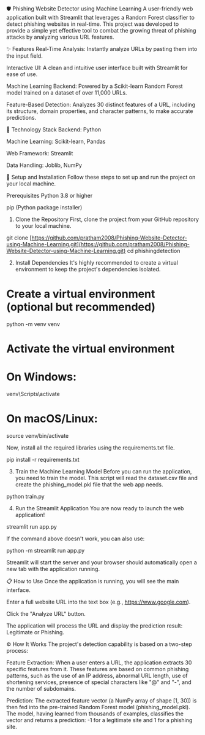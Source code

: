 🛡️ Phishing Website Detector using Machine Learning
A user-friendly web application built with Streamlit that leverages a Random Forest classifier to detect phishing websites in real-time. This project was developed to provide a simple yet effective tool to combat the growing threat of phishing attacks by analyzing various URL features.


✨ Features
Real-Time Analysis: Instantly analyze URLs by pasting them into the input field.

Interactive UI: A clean and intuitive user interface built with Streamlit for ease of use.

Machine Learning Backend: Powered by a Scikit-learn Random Forest model trained on a dataset of over 11,000 URLs.

Feature-Based Detection: Analyzes 30 distinct features of a URL, including its structure, domain properties, and character patterns, to make accurate predictions.

🔧 Technology Stack
Backend: Python

Machine Learning: Scikit-learn, Pandas

Web Framework: Streamlit

Data Handling: Joblib, NumPy

🚀 Setup and Installation
Follow these steps to set up and run the project on your local machine.

Prerequisites
Python 3.8 or higher

pip (Python package installer)

1. Clone the Repository
First, clone the project from your GitHub repository to your local machine.

git clone [https://github.com/pratham2008/Phishing-Website-Detector-using-Machine-Learning.git](https://github.com/pratham2008/Phishing-Website-Detector-using-Machine-Learning.git)
cd phishingdetection

2. Install Dependencies
It's highly recommended to create a virtual environment to keep the project's dependencies isolated.

# Create a virtual environment (optional but recommended)
python -m venv venv

# Activate the virtual environment
# On Windows:
venv\Scripts\activate
# On macOS/Linux:
source venv/bin/activate

Now, install all the required libraries using the requirements.txt file.

pip install -r requirements.txt

3. Train the Machine Learning Model
Before you can run the application, you need to train the model. This script will read the dataset.csv file and create the phishing_model.pkl file that the web app needs.

python train.py

4. Run the Streamlit Application
You are now ready to launch the web application!

streamlit run app.py

If the command above doesn't work, you can also use:

python -m streamlit run app.py

Streamlit will start the server and your browser should automatically open a new tab with the application running.

📋 How to Use
Once the application is running, you will see the main interface.

Enter a full website URL into the text box (e.g., https://www.google.com).

Click the "Analyze URL" button.

The application will process the URL and display the prediction result: Legitimate or Phishing.

⚙️ How It Works
The project's detection capability is based on a two-step process:

Feature Extraction: When a user enters a URL, the application extracts 30 specific features from it. These features are based on common phishing patterns, such as the use of an IP address, abnormal URL length, use of shortening services, presence of special characters like "@" and "-", and the number of subdomains.

Prediction: The extracted feature vector (a NumPy array of shape [1, 30]) is then fed into the pre-trained Random Forest model (phishing_model.pkl). The model, having learned from thousands of examples, classifies the vector and returns a prediction: -1 for a legitimate site and 1 for a phishing site.